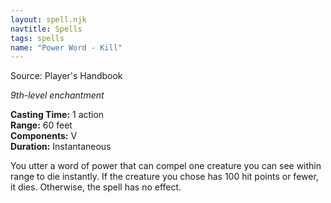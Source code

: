 ```yaml
---
layout: spell.njk
navtitle: Spells
tags: spells
name: "Power Word - Kill"
---
```

Source: Player's Handbook

_9th-level enchantment_

**Casting Time:** 1 action  
**Range:** 60 feet  
**Components:** V  
**Duration:** Instantaneous

You utter a word of power that can compel one creature you can see within range to die instantly. If the creature you chose has 100 hit points or fewer, it dies. Otherwise, the spell has no effect.